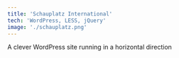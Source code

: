 ```yaml
---
title: 'Schauplatz International'
tech: 'WordPress, LESS, jQuery'
image: './schauplatz.png'
---
```


A clever WordPress site running in a horizontal direction
